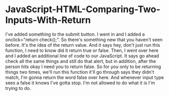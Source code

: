 # JavaScript-HTML-Comparing-Two-Inputs-With-Return
I've added something to the submit button. I went in and I added a onclick="return check();". So there's something new that you haven't seen before. It's the idea of the return value. And it says hey, don't just run this function, I need to know did it return true or false. Then, I went over here and I added an additional line of code to our JavaScript. It says go ahead check all the same things and still do that alert, but in addition, after the person hits okay I need you to return false. So for you only to be returning things two times, we'll run this function it'll go through says they didn't match, I'm gonna return the word false over here. And whenever input type sees a false it knows I've gotta stop. I'm not allowed to do what it is I'm trying to do.
